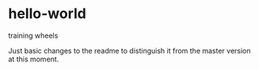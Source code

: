 # hello-world
training wheels

Just basic changes to the readme to distinguish it from the master version at this moment.
